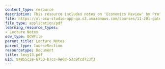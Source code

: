 ```yaml
---
content_type: resource
description: This resource includes notes on 'Economics Review' by Prof. Levy.
file: https://ol-ocw-studio-app-qa.s3.amazonaws.com/courses/11-201-gateway-planning-action-fall-2005/94855c3e6750b7cc9e0d53c9fcd723f3_levy13.pdf
file_type: application/pdf
learning_resource_types:
- Lecture Notes
ocw_type: OCWFile
parent_title: Lecture Notes
parent_type: CourseSection
resourcetype: Document
title: levy13.pdf
uid: 94855c3e-6750-b7cc-9e0d-53c9fcd723f3
---
```

